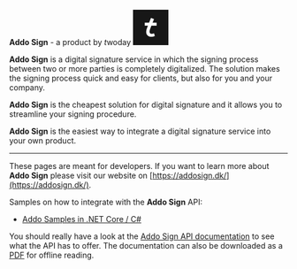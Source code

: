 **Addo Sign** - a product by *t*woday ![](/assets/logo.png "twoday")

**Addo Sign** is a digital signature service in which the signing process between two or more parties is completely digitalized. The solution makes the signing process quick and easy for clients, but also for you and your company.

**Addo Sign** is the cheapest solution for digital signature and it allows you to streamline your signing procedure.

**Addo Sign** is the easiest way to integrate a digital signature service into your own product.

---

These pages are meant for developers. If you want to learn more about **Addo Sign** please visit our website on [https://addosign.dk/](https://addosign.dk/).

Samples on how to integrate with the **Addo Sign** API:

* [Addo Samples in .NET Core / C#](https://github.com/addosign/AddoSamples)

You should really have a look at the [Addo Sign API documentation](https://addosign.github.io/addosign/ADDO/index.html) to see what the API has to offer.
The documentation can also be downloaded as a [PDF](ADDO-281123-1144-6.pdf) for offline reading.


